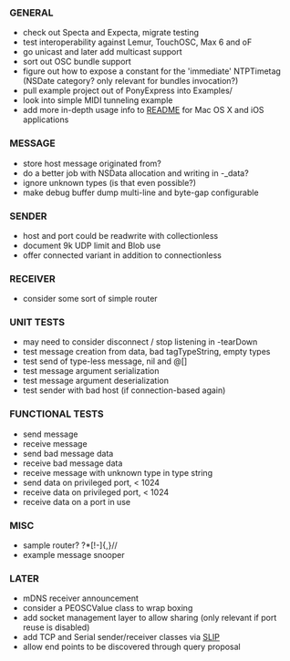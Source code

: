
### GENERAL
- check out Specta and Expecta, migrate testing
- test interoperability against Lemur, TouchOSC, Max 6 and oF
- go unicast and later add multicast support
- sort out OSC bundle support
- figure out how to expose a constant for the 'immediate' NTPTimetag (NSDate category? only relevant for bundles invocation?)
- pull example project out of PonyExpress into Examples/
- look into simple MIDI tunneling example
- add more in-depth usage info to [README](README.md) for Mac OS X and iOS applications

### MESSAGE
- store host message originated from?
- do a better job with NSData allocation and writing in -_data?
- ignore unknown types (is that even possible?)
- make debug buffer dump multi-line and byte-gap configurable

### SENDER
- host and port could be readwrite with collectionless
- document 9k UDP limit and Blob use
- offer connected variant in addition to connectionless

### RECEIVER
- consider some sort of simple router

### UNIT TESTS
- may need to consider disconnect / stop listening in -tearDown
- test message creation from data, bad tagTypeString, empty types
- test send of type-less message, nil and @[]
- test message argument serialization
- test message argument deserialization
- test sender with bad host (if connection-based again)

### FUNCTIONAL TESTS
- send message
- receive message
- send bad message data
- receive bad message data
- receive message with unknown type in type string
- send data on privileged port, < 1024
- receive data on privileged port, < 1024
- receive data on a port in use

### MISC
- sample router? ?*[!-]{,}//
- example message snooper

### LATER
- mDNS receiver announcement
- consider a PEOSCValue class to wrap boxing
- add socket management layer to allow sharing (only relevant if port reuse is disabled)
- add TCP and Serial sender/receiver classes via [SLIP](http://en.wikipedia.org/wiki/Serial_Line_Internet_Protocol)
- allow end points to be discovered through query proposal
